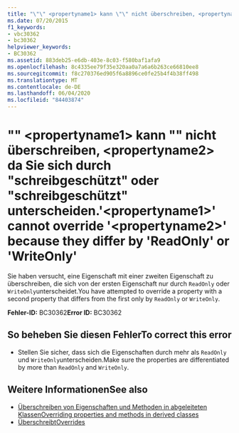```yaml
---
title: "\"\" <propertyname1> kann \"\" nicht überschreiben, <propertyname2> da Sie sich durch \"schreibgeschützt\" oder \"schreibgeschützt\" unterscheiden."
ms.date: 07/20/2015
f1_keywords:
- vbc30362
- bc30362
helpviewer_keywords:
- BC30362
ms.assetid: 883deb25-e6db-403e-8c03-f580baf1afa9
ms.openlocfilehash: 8c4335ee79f35e320aa0a7a6a6b263ce66810ee8
ms.sourcegitcommit: f8c270376ed905f6a8896ce0fe25b4f4b38ff498
ms.translationtype: MT
ms.contentlocale: de-DE
ms.lasthandoff: 06/04/2020
ms.locfileid: "84403874"
---
```

# <a name="propertyname1-cannot-override-propertyname2-because-they-differ-by-readonly-or-writeonly"></a><span data-ttu-id="d9f19-102">"" \<propertyname1> kann "" nicht überschreiben, \<propertyname2> da Sie sich durch "schreibgeschützt" oder "schreibgeschützt" unterscheiden.</span><span class="sxs-lookup"><span data-stu-id="d9f19-102">'\<propertyname1>' cannot override '\<propertyname2>' because they differ by 'ReadOnly' or 'WriteOnly'</span></span>
<span data-ttu-id="d9f19-103">Sie haben versucht, eine Eigenschaft mit einer zweiten Eigenschaft zu überschreiben, die sich von der ersten Eigenschaft nur durch `ReadOnly` oder `WriteOnly`unterscheidet.</span><span class="sxs-lookup"><span data-stu-id="d9f19-103">You have attempted to override a property with a second property that differs from the first only by `ReadOnly` or `WriteOnly`.</span></span>  
  
 <span data-ttu-id="d9f19-104">**Fehler-ID:** BC30362</span><span class="sxs-lookup"><span data-stu-id="d9f19-104">**Error ID:** BC30362</span></span>  
  
## <a name="to-correct-this-error"></a><span data-ttu-id="d9f19-105">So beheben Sie diesen Fehler</span><span class="sxs-lookup"><span data-stu-id="d9f19-105">To correct this error</span></span>  
  
- <span data-ttu-id="d9f19-106">Stellen Sie sicher, dass sich die Eigenschaften durch mehr als `ReadOnly` und `WriteOnly`unterscheiden.</span><span class="sxs-lookup"><span data-stu-id="d9f19-106">Make sure the properties are differentiated by more than `ReadOnly` and `WriteOnly`.</span></span>  
  
## <a name="see-also"></a><span data-ttu-id="d9f19-107">Weitere Informationen</span><span class="sxs-lookup"><span data-stu-id="d9f19-107">See also</span></span>

- [<span data-ttu-id="d9f19-108">Überschreiben von Eigenschaften und Methoden in abgeleiteten Klassen</span><span class="sxs-lookup"><span data-stu-id="d9f19-108">Overriding properties and methods in derived classes</span></span>](../programming-guide/language-features/objects-and-classes/inheritance-basics.md#overriding-properties-and-methods-in-derived-classes)
- [<span data-ttu-id="d9f19-109">Überschreibt</span><span class="sxs-lookup"><span data-stu-id="d9f19-109">Overrides</span></span>](../language-reference/modifiers/overrides.md)
